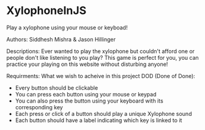 # XylophoneInJS
Play a xylophone using your mouse or keyboad!

Authors: Siddhesh Mishra & Jason Hillinger

Descriptions:
Ever wanted to play the xylophone but couldn't afford one or people don't like listening to you play?
This game is perfect for you, you can practice your playing on this website without disturbing anyone!

Requirments: What we wish to acheive in this project
DOD (Done of Done):
- Every button should be clickable
- You can press each button using your mouse or keypad
- You can also press the button using your keyboard with its corresponding key
- Each press or click of a button should play a unique Xylophone sound
- Each button should have a label indicating which key is linked to it
